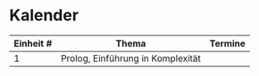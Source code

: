 # Kalender 

| Einheit # | Thema | Termine |
| --- | --- | --- |
| 1 | Prolog, Einführung in Komplexität | | 


